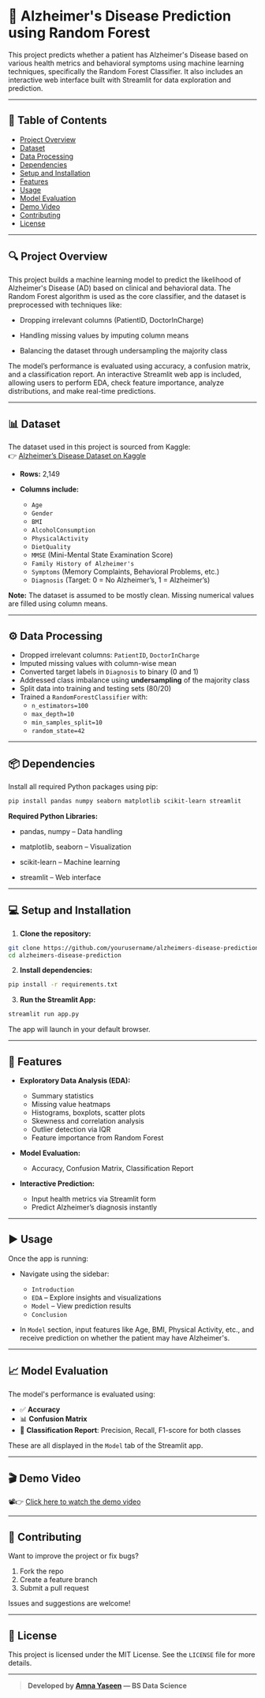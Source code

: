 
# 🧠 Alzheimer's Disease Prediction using Random Forest

This project predicts whether a patient has Alzheimer's Disease based on various health metrics and behavioral symptoms using machine learning techniques, specifically the Random Forest Classifier. It also includes an interactive web interface built with Streamlit for data exploration and prediction.

---

## 📑 Table of Contents

- [Project Overview](#project-overview)  
- [Dataset](#dataset)  
- [Data Processing](#data-processing)  
- [Dependencies](#dependencies)  
- [Setup and Installation](#setup-and-installation)  
- [Features](#features)  
- [Usage](#usage)  
- [Model Evaluation](#model-evaluation)  
- [Demo Video](#demo-video)  
- [Contributing](#contributing)  
- [License](#license)

---

## 🔍 Project Overview

This project builds a machine learning model to predict the likelihood of Alzheimer's Disease (AD) based on clinical and behavioral data. The Random Forest algorithm is used as the core classifier, and the dataset is preprocessed with techniques like:

- Dropping irrelevant columns (PatientID, DoctorInCharge)

- Handling missing values by imputing column means

- Balancing the dataset through undersampling the majority class

The model’s performance is evaluated using accuracy, a confusion matrix, and a classification report. An interactive Streamlit web app is included, allowing users to perform EDA, check feature importance, analyze distributions, and make real-time predictions.


---

## 📊 Dataset

The dataset used in this project is sourced from Kaggle:  
👉 [Alzheimer’s Disease Dataset on Kaggle](https://www.kaggle.com/datasets/rabieelkharoua/alzheimers-disease-dataset/data)

- **Rows:** 2,149

- **Columns include:**
  - `Age`
  - `Gender`
  - `BMI`
  - `AlcoholConsumption`
  - `PhysicalActivity`
  - `DietQuality`
  - `MMSE` (Mini-Mental State Examination Score)
  - `Family History of Alzheimer's`
  - `Symptoms` (Memory Complaints, Behavioral Problems, etc.)
  - `Diagnosis` (Target: 0 = No Alzheimer’s, 1 = Alzheimer’s)

**Note:** The dataset is assumed to be mostly clean. Missing numerical values are filled using column means.

---

## ⚙️ Data Processing

- Dropped irrelevant columns: `PatientID`, `DoctorInCharge`
- Imputed missing values with column-wise mean
- Converted target labels in `Diagnosis` to binary (0 and 1)
- Addressed class imbalance using **undersampling** of the majority class
- Split data into training and testing sets (80/20)
- Trained a `RandomForestClassifier` with:
  - `n_estimators=100`
  - `max_depth=10`
  - `min_samples_split=10`
  - `random_state=42`

---

## 📦 Dependencies

Install all required Python packages using pip:

```bash
pip install pandas numpy seaborn matplotlib scikit-learn streamlit
```

**Required Python Libraries:**

- pandas, numpy – Data handling

- matplotlib, seaborn – Visualization

- scikit-learn – Machine learning

- streamlit – Web interface


---

## 💻 Setup and Installation

1. **Clone the repository:**

```bash
git clone https://github.com/yourusername/alzheimers-disease-prediction.git
cd alzheimers-disease-prediction
```

2. **Install dependencies:**

```bash
pip install -r requirements.txt
```

3. **Run the Streamlit App:**

```bash
streamlit run app.py
```

The app will launch in your default browser.

---

## 🌟 Features

- **Exploratory Data Analysis (EDA):**
  - Summary statistics
  - Missing value heatmaps
  - Histograms, boxplots, scatter plots
  - Skewness and correlation analysis
  - Outlier detection via IQR
  - Feature importance from Random Forest

- **Model Evaluation:**
  - Accuracy, Confusion Matrix, Classification Report

- **Interactive Prediction:**
  - Input health metrics via Streamlit form
  - Predict Alzheimer’s diagnosis instantly

---

## ▶️ Usage

Once the app is running:

- Navigate using the sidebar:
  - `Introduction`
  - `EDA` – Explore insights and visualizations
  - `Model` – View prediction results
  - `Conclusion`

- In `Model` section, input features like Age, BMI, Physical Activity, etc., and receive prediction on whether the patient may have Alzheimer's.

---

## 📈 Model Evaluation

The model's performance is evaluated using:

- ✅ **Accuracy**
- 📊 **Confusion Matrix**
- 🧾 **Classification Report**: Precision, Recall, F1-score for both classes

These are all displayed in the `Model` tab of the Streamlit app.

---

## 🎬 Demo Video

📽️👉 [Click here to watch the demo video](https://www.linkedin.com/posts/amnaa-yaseen_datascience-machinelearning-alzheimersprediction-activity-7282565514055307264-Ivdk?utm_source=share&utm_medium=member_desktop&rcm=ACoAAEG7gb4BpMMFhZMbWK6xsHuMPApLT98cIBE)


---

## 🤝 Contributing

Want to improve the project or fix bugs?  
1. Fork the repo  
2. Create a feature branch  
3. Submit a pull request

Issues and suggestions are welcome!

---

## 📝 License

This project is licensed under the MIT License. See the `LICENSE` file for more details.

---

> **Developed by [Amna Yaseen](https://www.linkedin.com/in/amnaa-yaseen) — BS Data Science**
